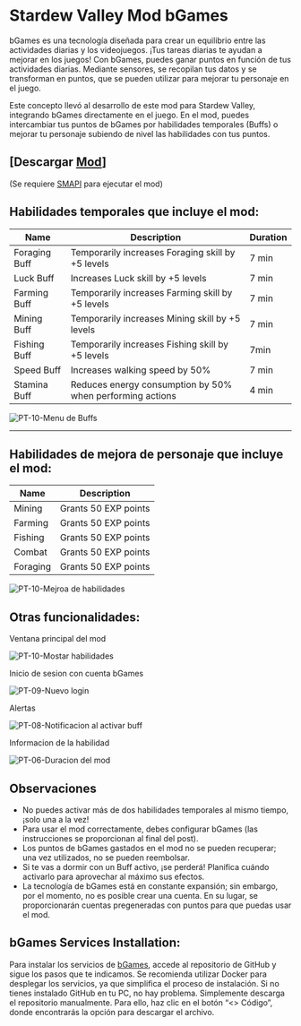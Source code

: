 # Stardew Valley Mod bGames

bGames es una tecnología diseñada para crear un equilibrio entre las actividades diarias y los videojuegos. ¡Tus tareas diarias te ayudan a mejorar en los juegos! Con bGames, puedes ganar puntos en función de tus actividades diarias. Mediante sensores, se recopilan tus datos y se transforman en puntos, que se pueden utilizar para mejorar tu personaje en el juego.

Este concepto llevó al desarrollo de este mod para Stardew Valley, integrando bGames directamente en el juego.
En el mod, puedes intercambiar tus puntos de bGames por habilidades temporales (Buffs) o mejorar tu personaje subiendo de nivel las habilidades con tus puntos.

## [Descargar [Mod](https://www.nexusmods.com/stardewvalley/mods/31466)]
(Se requiere [SMAPI](https://smapi.io/) para ejecutar el mod) 

## Habilidades temporales que incluye el mod:
| Name  | Description  | Duration  |
|------------|------------|------------|
| Foraging Buff     | Temporarily increases Foraging skill by +5 levels     | 7 min     |
| Luck Buff     | Increases Luck skill by +5 levels     | 7 min     |
| Farming Buff     | Temporarily increases Farming skill by +5 levels     | 7 min     |
| Mining Buff     |  Temporarily increases Mining skill by +5 levels     | 7 min     |
| Fishing Buff     | Temporarily increases Fishing skill by +5 levels     | 7min     |
| Speed Buff     | Increases walking speed by 50%     | 7 min     |
| Stamina Buff     | Reduces energy consumption by 50% when performing actions     | 4 min     |

![PT-10-Menu de Buffs](https://github.com/user-attachments/assets/8743cfd6-209d-4b8b-8e02-41b1c69f2b2c)

---

## Habilidades de mejora de personaje que incluye el mod:
| Name     | Description          |
|----------|----------------------|
| Mining   | Grants 50 EXP points |
| Farming  | Grants 50 EXP points |
| Fishing  | Grants 50 EXP points |
| Combat   | Grants 50 EXP points |
| Foraging | Grants 50 EXP points |

![PT-10-Mejroa de habilidades](https://github.com/user-attachments/assets/b33216e5-0e90-45c8-b316-cc8413e67b47)

## Otras funcionalidades:

Ventana principal del mod

![PT-10-Mostar habilidades](https://github.com/user-attachments/assets/1fe8af8d-0dd9-4887-934b-690ae7b0c0f1)

Inicio de sesion con cuenta bGames

![PT-09-Nuevo login](https://github.com/user-attachments/assets/803a28b5-770b-49af-863f-c66be550d593)

Alertas

![PT-08-Notificacion al activar buff](https://github.com/user-attachments/assets/23528358-c03b-4968-b3d1-53fcb1441945)

Informacion de la habilidad

![PT-06-Duracion del mod](https://github.com/user-attachments/assets/d423e7ca-c13c-48e3-9fbd-11aeae767dbf)

## Observaciones
- No puedes activar más de dos habilidades temporales al mismo tiempo, ¡solo una a la vez!
- Para usar el mod correctamente, debes configurar bGames (las instrucciones se proporcionan al final del post).
- Los puntos de bGames gastados en el mod no se pueden recuperar; una vez utilizados, no se pueden reembolsar.
- Si te vas a dormir con un Buff activo, ¡se perderá! Planifica cuándo activarlo para aprovechar al máximo sus efectos.
- La tecnología de bGames está en constante expansión; sin embargo, por el momento, no es posible crear una cuenta. En su lugar, se proporcionarán cuentas pregeneradas con puntos para que puedas usar el mod.

## bGames Services Installation:
Para instalar los servicios de [bGames](https://github.com/BlendedGames-bGames/bGames-dev-services.git), accede al repositorio de GitHub y sigue los pasos que te indicamos.
Se recomienda utilizar Docker para desplegar los servicios, ya que simplifica el proceso de instalación. Si no tienes instalado GitHub en tu PC, no hay problema. Simplemente descarga el repositorio manualmente. Para ello, haz clic en el botón “<> Código”, donde encontrarás la opción para descargar el archivo.




